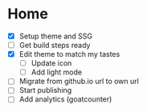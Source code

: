 # Home
- [X] Setup theme and SSG
- [ ] Get build steps ready
- [X] Edit theme to match my tastes
    - [ ] Update icon
    - [ ] Add light mode
- [ ] Migrate from github.io url to own url
- [ ] Start publishing
- [ ] Add analytics (goatcounter)